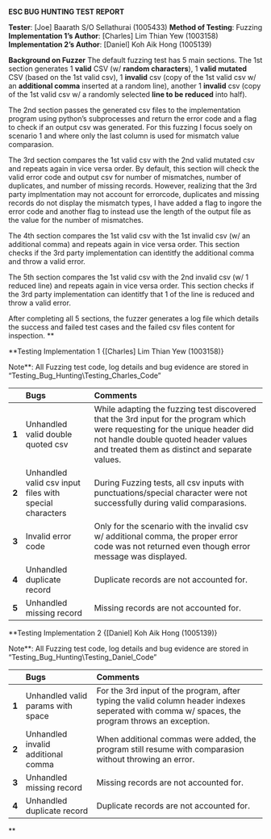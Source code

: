 ﻿
**ESC BUG HUNTING TEST REPORT**

**Tester**: [Joe] Baarath S/O Sellathurai (1005433)
**Method of Testing**: Fuzzing
**Implementation 1’s Author**: [Charles] Lim Thian Yew (1003158)
**Implementation 2’s Author**: [Daniel] Koh Aik Hong  (1005139)

**Background on Fuzzer**
The default fuzzing test has 5 main sections.
The 1st section generates 1 **valid** CSV (w/ **random characters**), 1 **valid mutated** CSV (based on the 1st valid csv), 1 **invalid** csv (copy of the 1st valid csv w/ an **additional comma** inserted at a random line), another 1 **invalid** csv (copy of the 1st valid csv w/ a randomly selected **line to be reduced** into half).

The 2nd section passes the generated csv files to the implementation program using python’s subprocesses and return the error code and a flag to check if an output csv was generated. For this fuzzing I focus soely on scenario 1 and where only the last column is used for mismatch value comparasion.

The 3rd section compares the 1st valid csv with the 2nd valid mutated csv and repeats again in vice versa order. By default, this section will check the valid error code and output csv for number of mismatches, number of duplicates, and number of missing records. However, realizing that the 3rd party implmentation may not account for errorcode, duplicates and missing records do not display the mismatch types, I have added a flag to ingore the error code and another flag to instead use the length of the output file as the value for the number of mismatches.

The 4th section compares the 1st valid csv with the 1st invalid csv (w/ an additional comma) and repeats again in vice versa order. This section checks if the 3rd party implementation can identitfy the additional comma and throw a valid error.

The 5th section compares the 1st valid csv with the 2nd invalid csv (w/ 1 reduced line) and repeats again in vice versa order. This section checks if the 3rd party implementation can identitfy that 1 of the line is reduced and throw a valid error.

After completing all 5 sections, the fuzzer generates a log file which details the success and failed test cases and the failed csv files content for inspection.
**


**Testing Implementation 1 {[Charles] Lim Thian Yew (1003158)}

Note**: All Fuzzing test code, log details and bug evidence 
are stored in “Testing\_Bug\_Hunting\Testing\_Charles\_Code”

||**Bugs**|**Comments** |
| :- | :- | :- |
|**1**|Unhandled valid double quoted csv|While adapting the fuzzing test discovered that the 3rd input for the program which were requesting for the unique header did not handle double quoted header values and treated them as distinct and separate values.|
|**2**|Unhandled valid csv input files with special characters|During Fuzzing tests, all csv inputs with punctuations/special character were not successfully during valid comparasions.|
|**3**|Invalid error code|Only for the scenario with the invalid csv w/ additional comma, the proper error code was not returned even though error message was displayed.|
|**4**|Unhandled duplicate record|Duplicate records are not accounted for.|
|**5**|Unhandled missing record|Missing records are not accounted for.|

**Testing Implementation 2 {[Daniel] Koh Aik Hong  (1005139)}

Note**: All Fuzzing test code, log details and bug evidence 
are stored in “Testing\_Bug\_Hunting\Testing\_Daniel\_Code”

||**Bugs**|**Comments**|
| :- | :- | :- |
|**1**|Unhandled valid params with space|For the 3rd input of the program, after typing the valid column header indexes seperated with comma w/ spaces, the program throws an exception.|
|**2**|Unhandled invalid additional comma|When additional commas were added, the program still resume with comparasion without throwing an error.|
|**3**|Unhandled missing record|Missing records are not accounted for.|
|**4**|Unhandled duplicate record|Duplicate records are not accounted for.|
**



